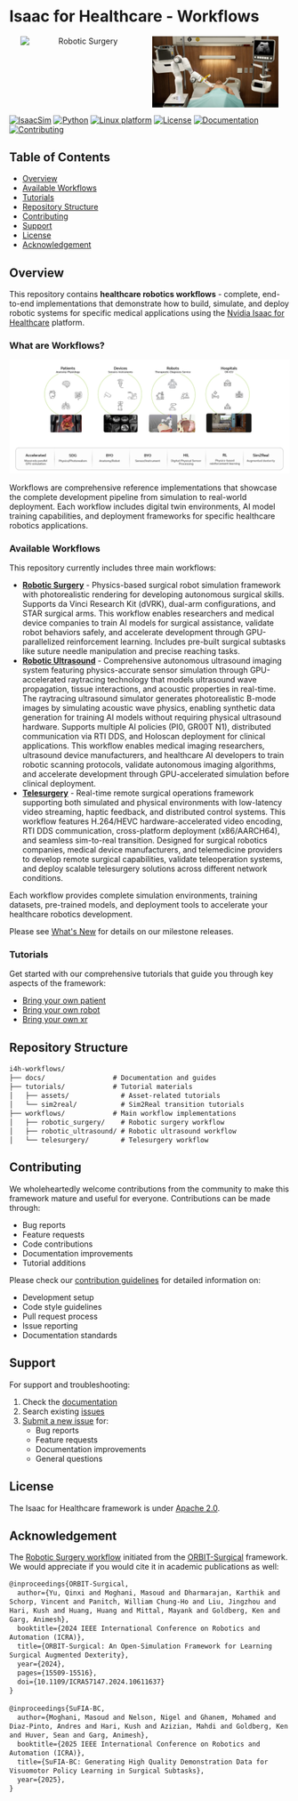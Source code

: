 # Isaac for Healthcare - Workflows

<p align="center" style="display: flex; justify-content: center; gap: 10px;">
  <img src="./docs/source/surgery.png" alt="Robotic Surgery" style="width: 45%; height: auto; aspect-ratio: 16/9; object-fit: cover;" />
  <img src="./docs/source/ultrasound.jpg" alt="Robotic Ultrasound" style="width: 45%; height: auto; aspect-ratio: 16/9; object-fit: cover;" />
</p>

[![IsaacSim](https://img.shields.io/badge/IsaacSim-4.5.0-silver.svg)](https://docs.isaacsim.omniverse.nvidia.com/4.5.0/index.html)
[![Python](https://img.shields.io/badge/python-3.10-blue.svg)](https://docs.python.org/3/whatsnew/3.10.html)
[![Linux platform](https://img.shields.io/badge/platform-linux--64-orange.svg)](https://releases.ubuntu.com/22.04/)
[![License](https://img.shields.io/badge/license-Apache--2.0-yellow.svg)](https://opensource.org/license/apache-2-0)
[![Documentation](https://img.shields.io/badge/docs-latest-brightgreen.svg)](https://github.com/isaac-for-healthcare/i4h-workflows/tree/main/docs)
[![Contributing](https://img.shields.io/badge/contributions-welcome-brightgreen.svg)](./CONTRIBUTING.md)

## Table of Contents
- [Overview](#overview)
- [Available Workflows](#available-workflows)
- [Tutorials](#tutorials)
- [Repository Structure](#repository-structure)
- [Contributing](#contributing)
- [Support](#support)
- [License](#license)
- [Acknowledgement](#acknowledgement)

## Overview

This repository contains **healthcare robotics workflows** - complete, end-to-end implementations that demonstrate how to build, simulate, and deploy robotic systems for specific medical applications using the [Nvidia Isaac for Healthcare](https://github.com/isaac-for-healthcare) platform.

### What are Workflows?

![Key features](./docs/source/key_features.jpg)

Workflows are comprehensive reference implementations that showcase the complete development pipeline from simulation to real-world deployment. Each workflow includes digital twin environments, AI model training capabilities, and deployment frameworks for specific healthcare robotics applications.

### Available Workflows
This repository currently includes three main workflows:

- **[Robotic Surgery](./workflows/robotic_surgery/README.md)** - Physics-based surgical robot simulation framework with photorealistic rendering for developing autonomous surgical skills. Supports da Vinci Research Kit (dVRK), dual-arm configurations, and STAR surgical arms. This workflow enables researchers and medical device companies to train AI models for surgical assistance, validate robot behaviors safely, and accelerate development through GPU-parallelized reinforcement learning. Includes pre-built surgical subtasks like suture needle manipulation and precise reaching tasks.
- **[Robotic Ultrasound](./workflows/robotic_ultrasound/README.md)** - Comprehensive autonomous ultrasound imaging system featuring physics-accurate sensor simulation through GPU-accelerated raytracing technology that models ultrasound wave propagation, tissue interactions, and acoustic properties in real-time. The raytracing ultrasound simulator generates photorealistic B-mode images by simulating acoustic wave physics, enabling synthetic data generation for training AI models without requiring physical ultrasound hardware. Supports multiple AI policies (PI0, GR00T N1), distributed communication via RTI DDS, and Holoscan deployment for clinical applications. This workflow enables medical imaging researchers, ultrasound device manufacturers, and healthcare AI developers to train robotic scanning protocols, validate autonomous imaging algorithms, and accelerate development through GPU-accelerated simulation before clinical deployment.
- **[Telesurgery](./workflows/telesurgery/README.md)** - Real-time remote surgical operations framework supporting both simulated and physical environments with low-latency video streaming, haptic feedback, and distributed control systems. This workflow features H.264/HEVC hardware-accelerated video encoding, RTI DDS communication, cross-platform deployment (x86/AARCH64), and seamless sim-to-real transition. Designed for surgical robotics companies, medical device manufacturers, and telemedicine providers to develop remote surgical capabilities, validate teleoperation systems, and deploy scalable telesurgery solutions across different network conditions.

Each workflow provides complete simulation environments, training datasets, pre-trained models, and deployment tools to accelerate your healthcare robotics development.

Please see [What's New](./docs/source/whatsnew_0_1_0.md) for details on our milestone releases.

### Tutorials

Get started with our comprehensive tutorials that guide you through key aspects of the framework:
- [Bring your own patient](./tutorials/assets/bring_your_own_patient/README.md)
- [Bring your own robot](./tutorials/assets/bring_your_own_robot)
- [Bring your own xr](./tutorials/assets/bring_your_own_xr)

## Repository Structure

```
i4h-workflows/
├── docs/                 # Documentation and guides
├── tutorials/            # Tutorial materials
│   ├── assets/             # Asset-related tutorials
│   └── sim2real/           # Sim2Real transition tutorials
├── workflows/            # Main workflow implementations
│   ├── robotic_surgery/    # Robotic surgery workflow
│   ├── robotic_ultrasound/ # Robotic ultrasound workflow
│   └── telesurgery/        # Telesurgery workflow
```

## Contributing

We wholeheartedly welcome contributions from the community to make this framework mature and useful for everyone. Contributions can be made through:

- Bug reports
- Feature requests
- Code contributions
- Documentation improvements
- Tutorial additions

Please check our [contribution guidelines](./CONTRIBUTING.md) for detailed information on:
- Development setup
- Code style guidelines
- Pull request process
- Issue reporting
- Documentation standards

## Support

For support and troubleshooting:

1. Check the [documentation](https://github.com/isaac-for-healthcare/i4h-workflows/tree/main/docs)
2. Search existing [issues](https://github.com/isaac-for-healthcare/i4h-workflows/issues)
3. [Submit a new issue](https://github.com/isaac-for-healthcare/i4h-workflows/issues/new) for:
   - Bug reports
   - Feature requests
   - Documentation improvements
   - General questions

## License

The Isaac for Healthcare framework is under [Apache 2.0](./LICENSE).

## Acknowledgement

The [Robotic Surgery workflow](./workflows/robotic_surgery/) initiated from the [ORBIT-Surgical](https://orbit-surgical.github.io/) framework. We would appreciate if you would cite it in academic publications as well:

```
@inproceedings{ORBIT-Surgical,
  author={Yu, Qinxi and Moghani, Masoud and Dharmarajan, Karthik and Schorp, Vincent and Panitch, William Chung-Ho and Liu, Jingzhou and Hari, Kush and Huang, Huang and Mittal, Mayank and Goldberg, Ken and Garg, Animesh},
  booktitle={2024 IEEE International Conference on Robotics and Automation (ICRA)},
  title={ORBIT-Surgical: An Open-Simulation Framework for Learning Surgical Augmented Dexterity},
  year={2024},
  pages={15509-15516},
  doi={10.1109/ICRA57147.2024.10611637}
}

@inproceedings{SuFIA-BC,
  author={Moghani, Masoud and Nelson, Nigel and Ghanem, Mohamed and Diaz-Pinto, Andres and Hari, Kush and Azizian, Mahdi and Goldberg, Ken and Huver, Sean and Garg, Animesh},
  booktitle={2025 IEEE International Conference on Robotics and Automation (ICRA)},
  title={SuFIA-BC: Generating High Quality Demonstration Data for Visuomotor Policy Learning in Surgical Subtasks},
  year={2025},
}
```

